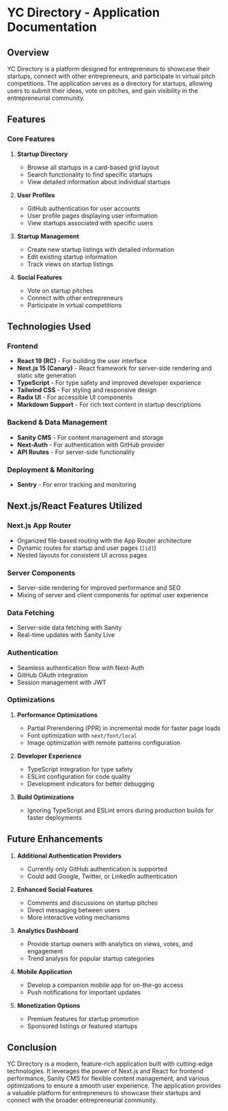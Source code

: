 # YC Directory - Application Documentation

## Overview
YC Directory is a platform designed for entrepreneurs to showcase their startups, connect with other entrepreneurs, and participate in virtual pitch competitions. The application serves as a directory for startups, allowing users to submit their ideas, vote on pitches, and gain visibility in the entrepreneurial community.

## Features

### Core Features
1. **Startup Directory**
   - Browse all startups in a card-based grid layout
   - Search functionality to find specific startups
   - View detailed information about individual startups

2. **User Profiles**
   - GitHub authentication for user accounts
   - User profile pages displaying user information
   - View startups associated with specific users

3. **Startup Management**
   - Create new startup listings with detailed information
   - Edit existing startup information
   - Track views on startup listings

4. **Social Features**
   - Vote on startup pitches
   - Connect with other entrepreneurs
   - Participate in virtual competitions

## Technologies Used

### Frontend
- **React 19 (RC)** - For building the user interface
- **Next.js 15 (Canary)** - React framework for server-side rendering and static site generation
- **TypeScript** - For type safety and improved developer experience
- **Tailwind CSS** - For styling and responsive design
- **Radix UI** - For accessible UI components
- **Markdown Support** - For rich text content in startup descriptions

### Backend & Data Management
- **Sanity CMS** - For content management and storage
- **Next-Auth** - For authentication with GitHub provider
- **API Routes** - For server-side functionality

### Deployment & Monitoring
- **Sentry** - For error tracking and monitoring

## Next.js/React Features Utilized

### Next.js App Router
- Organized file-based routing with the App Router architecture
- Dynamic routes for startup and user pages (`[id]`)
- Nested layouts for consistent UI across pages

### Server Components
- Server-side rendering for improved performance and SEO
- Mixing of server and client components for optimal user experience

### Data Fetching
- Server-side data fetching with Sanity
- Real-time updates with Sanity Live

### Authentication
- Seamless authentication flow with Next-Auth
- GitHub OAuth integration
- Session management with JWT

### Optimizations
1. **Performance Optimizations**
   - Partial Prerendering (PPR) in incremental mode for faster page loads
   - Font optimization with `next/font/local`
   - Image optimization with remote patterns configuration

2. **Developer Experience**
   - TypeScript integration for type safety
   - ESLint configuration for code quality
   - Development indicators for better debugging

3. **Build Optimizations**
   - Ignoring TypeScript and ESLint errors during production builds for faster deployments

## Future Enhancements
1. **Additional Authentication Providers**
   - Currently only GitHub authentication is supported
   - Could add Google, Twitter, or LinkedIn authentication

2. **Enhanced Social Features**
   - Comments and discussions on startup pitches
   - Direct messaging between users
   - More interactive voting mechanisms

3. **Analytics Dashboard**
   - Provide startup owners with analytics on views, votes, and engagement
   - Trend analysis for popular startup categories

4. **Mobile Application**
   - Develop a companion mobile app for on-the-go access
   - Push notifications for important updates

5. **Monetization Options**
   - Premium features for startup promotion
   - Sponsored listings or featured startups

## Conclusion
YC Directory is a modern, feature-rich application built with cutting-edge technologies. It leverages the power of Next.js and React for frontend performance, Sanity CMS for flexible content management, and various optimizations to ensure a smooth user experience. The application provides a valuable platform for entrepreneurs to showcase their startups and connect with the broader entrepreneurial community.